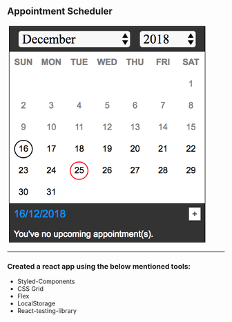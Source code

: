 ## Appointment Scheduler

![Appointment Calender](App.png)

---

### Created a react app using the below mentioned tools:

* Styled-Components
* CSS Grid
* Flex
* LocalStorage
* React-testing-library
